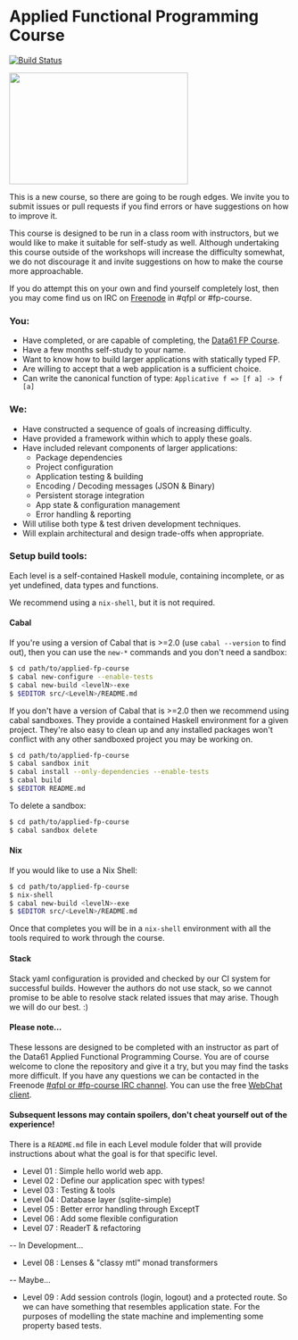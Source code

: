 # Applied Functional Programming Course

[![Build Status](https://travis-ci.org/qfpl/applied-fp-course.svg?branch=master)](https://travis-ci.org/qfpl/applied-fp-course)

<img src="https://i.imgur.com/0h9dFhl.png" height="200" width="320" />

This is a new course, so there are going to be rough edges. We invite you to
submit issues or pull requests if you find errors or have suggestions on how to
improve it.

This course is designed to be run in a class room with instructors, but we
would like to make it suitable for self-study as well. Although undertaking
this course outside of the workshops will increase the difficulty somewhat,
we do not discourage it and invite suggestions on how to make the course more
approachable.

If you do attempt this on your own and find yourself completely lost, then
you may come find us on IRC on [Freenode](https://freenode.net/) in #qfpl or
#fp-course.

### You:

* Have completed, or are capable of completing, the [Data61 FP Course](https://github.com/data61/fp-course).
* Have a few months self-study to your name.
* Want to know how to build larger applications with statically typed FP.
* Are willing to accept that a web application is a sufficient choice.
* Can write the canonical function of type: ``Applicative f => [f a] -> f [a]``

### We:

* Have constructed a sequence of goals of increasing difficulty.
* Have provided a framework within which to apply these goals.
* Have included relevant components of larger applications:
  * Package dependencies
  * Project configuration
  * Application testing & building
  * Encoding / Decoding messages (JSON & Binary)
  * Persistent storage integration
  * App state & configuration management
  * Error handling & reporting
* Will utilise both type & test driven development techniques.
* Will explain architectural and design trade-offs when appropriate.

### Setup build tools:

Each level is a self-contained Haskell module, containing incomplete, or as yet
undefined, data types and functions.

We recommend using a ``nix-shell``, but it is not required.

#### Cabal

If you're using a version of Cabal that is >=2.0 (use ``cabal --version`` to
find out), then you can use the ``new-*`` commands and you don't need a sandbox:

```bash
$ cd path/to/applied-fp-course
$ cabal new-configure --enable-tests
$ cabal new-build <levelN>-exe
$ $EDITOR src/<LevelN>/README.md
```

If you don't have a version of Cabal that is >=2.0 then we recommend using
cabal sandboxes. They provide a contained Haskell environment for a given
project. They're also easy to clean up and any installed packages won't
conflict with any other sandboxed project you may be working on.

```bash
$ cd path/to/applied-fp-course
$ cabal sandbox init
$ cabal install --only-dependencies --enable-tests
$ cabal build
$ $EDITOR README.md
```

To delete a sandbox:

```bash
$ cd path/to/applied-fp-course
$ cabal sandbox delete
```

#### Nix

If you would like to use a Nix Shell:

```bash
$ cd path/to/applied-fp-course
$ nix-shell
$ cabal new-build <levelN>-exe
$ $EDITOR src/<LevelN>/README.md
```

Once that completes you will be in a ``nix-shell`` environment with all the
tools required to work through the course. 

#### Stack

Stack yaml configuration is provided and checked by our CI system for successful
builds. However the authors do not use stack, so we cannot promise to be able to
resolve stack related issues that may arise. Though we will do our best. :)

#### Please note...

These lessons are designed to be completed with an instructor as part of the
Data61 Applied Functional Programming Course. You are of course welcome to
clone the repository and give it a try, but you may find the tasks more
difficult. If you have any questions we can be contacted in the
Freenode [#qfpl or #fp-course IRC channel](https://freenode.net). You can use the
free [WebChat client](https://webchat.freenode.net).

#### Subsequent lessons may contain spoilers, don't cheat yourself out of the experience!

There is a ``README.md`` file in each Level module folder that will provide
instructions about what the goal is for that specific level.

* Level 01 : Simple hello world web app.
* Level 02 : Define our application spec with types!
* Level 03 : Testing & tools
* Level 04 : Database layer (sqlite-simple)
* Level 05 : Better error handling through ExceptT
* Level 06 : Add some flexible configuration
* Level 07 : ReaderT & refactoring

-- In Development...
* Level 08 : Lenses & "classy mtl" monad transformers

-- Maybe...
* Level 09 : Add session controls (login, logout) and a protected route. So we
  can have something that resembles application state. For the purposes of
  modelling the state machine and implementing some property based tests.
